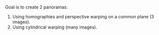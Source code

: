 Goal is to create 2 panoramas:

1. Using homographies and perspective warping on a common plane (3 images).
2. Using cylindrical warping (many images).
